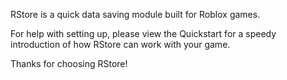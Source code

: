 RStore is a quick data saving module built for Roblox games.

For help with setting up, please view the Quickstart for a speedy introduction of how RStore can work with your game.

Thanks for choosing RStore!
